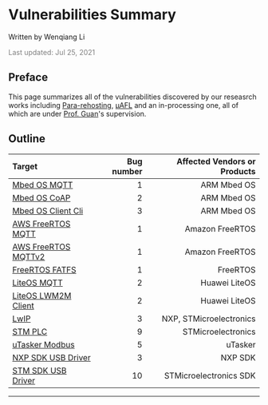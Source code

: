 # Vulnerabilities Summary
Written by Wenqiang Li

<span style="color: grey;">Last updated: Jul 25, 2021</span>

## Preface
This page summarizes all of the vulnerabilities discovered by our reseasrch works including [Para-rehosting](https://www.ndss-symposium.org/ndss-paper/from-library-portability-to-para-rehosting-natively-executing-microcontroller-software-on-commodity-hardware/), [&mu;AFL]() and an in-processing one, all of which are under [Prof. Guan](https://guanle.org/)'s supervision.



## Outline

| Target | Bug number | Affected Vendors or Products |
| :--- | ---: | ---: |
| [Mbed OS MQTT](#mbed_os_mqtt) | 1 | ARM Mbed OS |
| [Mbed OS CoAP](#mbed_os_coap) | 2 | ARM Mbed OS |
| [Mbed OS Client Cli](#mbed_os_cli) | 3 | ARM Mbed OS |
| [AWS FreeRTOS MQTT](#freertos_mqtt) | 1 | Amazon FreeRTOS |
| [AWS FreeRTOS MQTTv2](#freertos_mqttv2) | 1 | Amazon FreeRTOS |
| [FreeRTOS FATFS](#freertos_fatfs) | 1 | FreeRTOS |
| [LiteOS MQTT](#liteos_mqtt) | 2 | Huawei LiteOS |
| [LiteOS LWM2M Client](#liteos_lwm2m_client) | 2 | Huawei LiteOS |
| [LwIP](#lwip) | 3 | NXP, STMicroelectronics |
| [STM PLC](#stm_plc) | 9 | STMicroelectronics |
| [uTasker Modbus](#modbus) | 5 | uTasker |
| [NXP SDK USB Driver](#nxp_usb) | 3 | NXP SDK |
| [STM SDK USB Driver](#stm_usb) | 10 | STMicroelectronics SDK |

---